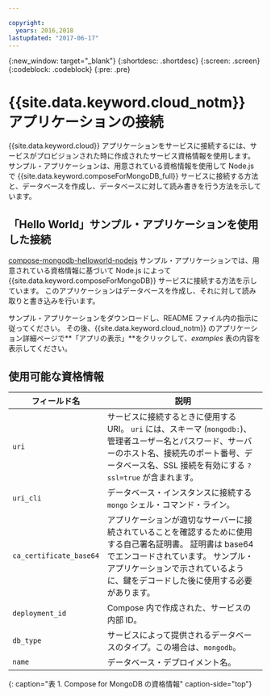 ```yaml
---

copyright:
  years: 2016,2018
lastupdated: "2017-06-17"
---
```


{:new_window: target="_blank"}
{:shortdesc: .shortdesc}
{:screen: .screen}
{:codeblock: .codeblock}
{:pre: .pre}

# {{site.data.keyword.cloud_notm}} アプリケーションの接続

{{site.data.keyword.cloud}} アプリケーションをサービスに接続するには、サービスがプロビジョンされた時に作成されたサービス資格情報を使用します。 サンプル・アプリケーションは、用意されている資格情報を使用して Node.js で {{site.data.keyword.composeForMongoDB_full}} サービスに接続する方法と、データベースを作成し、データベースに対して読み書きを行う方法を示しています。

## 「Hello World」サンプル・アプリケーションを使用した接続

[compose-mongodb-helloworld-nodejs](https://github.com/IBM-Cloud/compose-mongodb-helloworld-nodejs) サンプル・アプリケーションでは、用意されている資格情報に基づいて Node.js によって {{site.data.keyword.composeForMongoDB}} サービスに接続する方法を示しています。 このアプリケーションはデータベースを作成し、それに対して読み取りと書き込みを行います。

サンプル・アプリケーションをダウンロードし、README ファイル内の指示に従ってください。 その後、{{site.data.keyword.cloud_notm}} のアプリケーション詳細ページで**「アプリの表示」**をクリックして、*examples* 表の内容を表示してください。

## 使用可能な資格情報

フィールド名|説明
----------|-----------
`uri`|サービスに接続するときに使用する URI。 `uri` には、スキーマ (`mongodb:`)、管理者ユーザー名とパスワード、サーバーのホスト名、接続先のポート番号、データベース名、SSL 接続を有効にする `?ssl=true` が含まれます。
`uri_cli`|データベース・インスタンスに接続する `mongo` シェル・コマンド・ライン。
`ca_certificate_base64`|アプリケーションが適切なサーバーに接続されていることを確認するために使用する自己署名証明書。 証明書は base64 でエンコードされています。 サンプル・アプリケーションで示されているように、鍵をデコードした後に使用する必要があります。
`deployment_id`|Compose 内で作成された、サービスの内部 ID。
`db_type`|サービスによって提供されるデータベースのタイプ。この場合は、`mongodb`。
`name`|データベース・デプロイメント名。
{: caption="表 1. Compose for MongoDB の資格情報" caption-side="top"}
